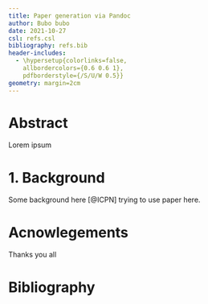```yaml
---
title: Paper generation via Pandoc
author: Bubo bubo
date: 2021-10-27
csl: refs.csl
bibliography: refs.bib
header-includes:
  - \hypersetup{colorlinks=false,
    allbordercolors={0.6 0.6 1},
    pdfborderstyle={/S/U/W 0.5}}
geometry: margin=2cm
---
```


# Abstract

Lorem ipsum


# 1. Background

Some background here  [@ICPN] trying to use paper here.

# Acnowlegements

Thanks you all

# Bibliography

